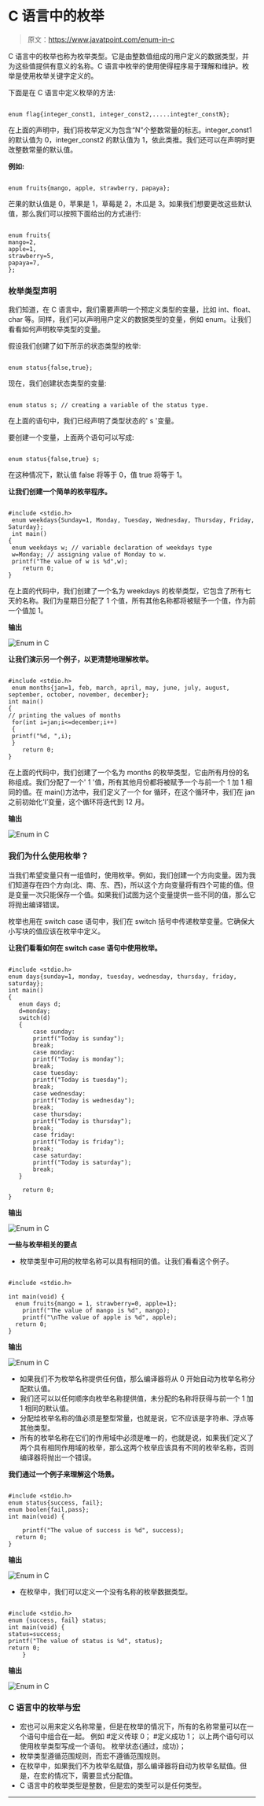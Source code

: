 # C 语言中的枚举

> 原文：<https://www.javatpoint.com/enum-in-c>

C 语言中的枚举也称为枚举类型。它是由整数值组成的用户定义的数据类型，并为这些值提供有意义的名称。C 语言中枚举的使用使得程序易于理解和维护。枚举是使用枚举关键字定义的。

下面是在 C 语言中定义枚举的方法:

```

enum flag{integer_const1, integer_const2,.....integter_constN};

```

在上面的声明中，我们将枚举定义为包含“N”个整数常量的标志。integer_const1 的默认值为 0，integer_const2 的默认值为 1，依此类推。我们还可以在声明时更改整数常量的默认值。

**例如:**

```

enum fruits{mango, apple, strawberry, papaya};

```

芒果的默认值是 0，苹果是 1，草莓是 2，木瓜是 3。如果我们想要更改这些默认值，那么我们可以按照下面给出的方式进行:

```

enum fruits{
mango=2,
apple=1,
strawberry=5,
papaya=7,
};

```

### 枚举类型声明

我们知道，在 C 语言中，我们需要声明一个预定义类型的变量，比如 int、float、char 等。同样，我们可以声明用户定义的数据类型的变量，例如 enum。让我们看看如何声明枚举类型的变量。

假设我们创建了如下所示的状态类型的枚举:

```

enum status{false,true};

```

现在，我们创建状态类型的变量:

```

enum status s; // creating a variable of the status type.

```

在上面的语句中，我们已经声明了类型状态的' s '变量。

要创建一个变量，上面两个语句可以写成:

```

enum status{false,true} s;

```

在这种情况下，默认值 false 将等于 0，值 true 将等于 1。

**让我们创建一个简单的枚举程序。**

```

#include <stdio.h>
 enum weekdays{Sunday=1, Monday, Tuesday, Wednesday, Thursday, Friday, Saturday};
 int main()
{
 enum weekdays w; // variable declaration of weekdays type
 w=Monday; // assigning value of Monday to w.
 printf("The value of w is %d",w);
    return 0;
}

```

在上面的代码中，我们创建了一个名为 weekdays 的枚举类型，它包含了所有七天的名称。我们为星期日分配了 1 个值，所有其他名称都将被赋予一个值，作为前一个值加 1。

**输出**

![Enum in C](img/d114932c8b520b416825b08b9856f8d6.png)

**让我们演示另一个例子，以更清楚地理解枚举。**

```

#include <stdio.h>
 enum months{jan=1, feb, march, april, may, june, july, august, september, october, november, december};
int main()
{
// printing the values of months
 for(int i=jan;i<=december;i++)
 {
 printf("%d, ",i);
 }
    return 0;
}

```

在上面的代码中，我们创建了一个名为 months 的枚举类型，它由所有月份的名称组成。我们分配了一个' 1 '值，所有其他月份都将被赋予一个与前一个 1 加 1 相同的值。在 main()方法中，我们定义了一个 for 循环，在这个循环中，我们在 jan 之前初始化‘I’变量，这个循环将迭代到 12 月。

**输出**

![Enum in C](img/20203bd6cddc7c73896e3a2fc94fd52c.png)

### 我们为什么使用枚举？

当我们希望变量只有一组值时，使用枚举。例如，我们创建一个方向变量。因为我们知道存在四个方向(北、南、东、西)，所以这个方向变量将有四个可能的值。但是变量一次只能保存一个值。如果我们试图为这个变量提供一些不同的值，那么它将抛出编译错误。

枚举也用在 switch case 语句中，我们在 switch 括号中传递枚举变量。它确保大小写块的值应该在枚举中定义。

**让我们看看如何在 switch case 语句中使用枚举。**

```

#include <stdio.h>
enum days{sunday=1, monday, tuesday, wednesday, thursday, friday, saturday};
int main()
{
   enum days d;
   d=monday;
   switch(d)
   {
       case sunday:
       printf("Today is sunday");
       break;
       case monday:
       printf("Today is monday");
       break;
       case tuesday:
       printf("Today is tuesday");
       break;
       case wednesday:
       printf("Today is wednesday");
       break;
       case thursday:
       printf("Today is thursday");
       break;
       case friday:
       printf("Today is friday");
       break;
       case saturday:
       printf("Today is saturday");
       break;
   }

    return 0;
}

```

**输出**

![Enum in C](img/cb9670a868c27fef5c9724f103e38795.png)

**一些与枚举相关的要点**

*   枚举类型中可用的枚举名称可以具有相同的值。让我们看看这个例子。

```

#include <stdio.h>

int main(void) {
  enum fruits{mango = 1, strawberry=0, apple=1};
    printf("The value of mango is %d", mango);
    printf("\nThe value of apple is %d", apple);
  return 0;
}

```

**输出**

![Enum in C](img/f003871710056f32b3992261e46584be.png)

*   如果我们不为枚举名称提供任何值，那么编译器将从 0 开始自动为枚举名称分配默认值。
*   我们还可以以任何顺序向枚举名称提供值，未分配的名称将获得与前一个 1 加 1 相同的默认值。
*   分配给枚举名称的值必须是整型常量，也就是说，它不应该是字符串、浮点等其他类型。
*   所有的枚举名称在它们的作用域中必须是唯一的，也就是说，如果我们定义了两个具有相同作用域的枚举，那么这两个枚举应该具有不同的枚举名称，否则编译器将抛出一个错误。

**我们通过一个例子来理解这个场景。**

```

#include <stdio.h>
enum status{success, fail};
enum boolen{fail,pass};
int main(void) {

    printf("The value of success is %d", success);
  return 0;
}

```

**输出**

![Enum in C](img/804198fcb2ef81966c1e80197d3a39d2.png)

*   在枚举中，我们可以定义一个没有名称的枚举数据类型。

```

#include <stdio.h>
enum {success, fail} status;
int main(void) {
status=success;
printf("The value of status is %d", status);
return 0;
    }

```

**输出**

![Enum in C](img/e4d41bc6eacd4210f4fd4a2c8bc3a7f7.png)

### C 语言中的枚举与宏

*   宏也可以用来定义名称常量，但是在枚举的情况下，所有的名称常量可以在一个语句中组合在一起。
    例如
    #定义传球 0；
    #定义成功 1；
    以上两个语句可以使用枚举类型写成一个语句。
    枚举状态{通过，成功}；
*   枚举类型遵循范围规则，而宏不遵循范围规则。
*   在枚举中，如果我们不为枚举名赋值，那么编译器将自动为枚举名赋值。但是，在宏的情况下，需要显式分配值。
*   C 语言中的枚举类型是整数，但是宏的类型可以是任何类型。

* * *